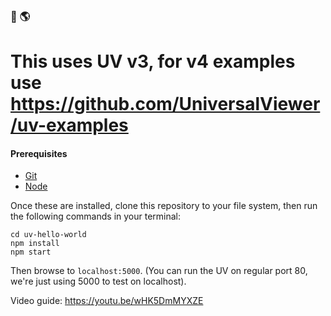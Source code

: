### 👋 🌎

# This uses UV v3, for v4 examples use https://github.com/UniversalViewer/uv-examples

#### Prerequisites

- [Git](https://git-scm.com/)
- [Node](https://nodejs.org/)

Once these are installed, clone this repository to your file system, then run the following commands in your terminal:

```
cd uv-hello-world
npm install
npm start
```

Then browse to `localhost:5000`. (You can run the UV on regular port 80, we're just using 5000 to test on localhost).

Video guide: https://youtu.be/wHK5DmMYXZE
